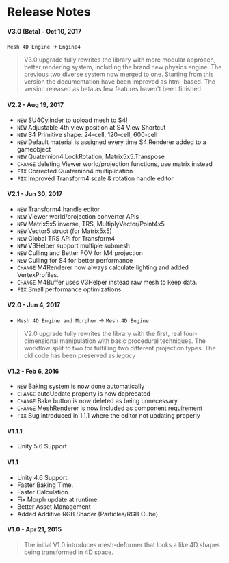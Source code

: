 # Release Notes


#### V3.0 (Beta) - Oct 10, 2017

`Mesh 4D Engine` -> `Engine4`

> V3.0 upgrade fully rewrites the library with more modular approach, better rendering system, including the brand new physics engine. The previous two diverse system now merged to one. Starting from this version the documentation have been improved as html-based. The version released as beta as few features haven't been finished.

#### V2.2 - Aug 19, 2017

- `NEW` SU4Cylinder to upload mesh to S4!
- `NEW` Adjustable 4th view position at S4 View Shortcut
- `NEW` S4 Primitive shape: 24-cell, 120-cell, 600-cell
- `NEW` Default material is assigned every time S4 Renderer added to a gameobject
- `NEW` Quaternion4.LookRotation, Matrix5x5.Transpose
- `CHANGE` deleting Viewer world/projection functions, use matrix instead
- `FIX` Corrected Quaternion4 multiplication
- `FIX` Improved Transform4 scale & rotation handle editor

#### V2.1 - Jun 30, 2017

- `NEW` Transform4 handle editor
- `NEW` Viewer world/projection converter APIs
- `NEW` Matrix5x5 inverse, TRS, MultiplyVector/Point4x5
- `NEW` Vector5 struct (for Matrix5x5)
- `NEW` Global TRS API for Transform4
- `NEW` V3Helper support multiple submesh
- `NEW` Culling and Better FOV for M4 projection
- `NEW` Culling for S4 for better performance
- `CHANGE` M4Renderer now always calculate lighting and added VertexProfiles.
- `CHANGE` M4Buffer uses V3Helper instead raw mesh to keep data.
- `FIX` Small performance optimizations

#### V2.0 - Jun 4, 2017

- `Mesh 4D Engine and Morpher` -> `Mesh 4D Engine`

> V2.0 upgrade fully rewrites the library with the first, real four-dimensional manipulation with basic procedural techniques. The workflow split to two for fulfilling two different projection types. The old code has been preserved as *legacy*

#### V1.2 - Feb 6, 2016

- `NEW` Baking system is now done automatically
- `CHANGE` autoUpdate property is now deprecated
- `CHANGE` Bake button is now deleted as being unnecessary
- `CHANGE` MeshRenderer is now included as component requirement
- `FIX` Bug introduced in 1.1.1 where the editor not updating properly

#### V1.1.1

- Unity 5.6 Support

#### V1.1

- Unity 4.6 Support.
- Faster Baking Time.
- Faster Calculation.
- Fix Morph update at runtime.
- Better Asset Management
- Added Additive RGB Shader (Particles/RGB Cube)

#### V1.0 - Apr 21, 2015

> The initial V1.0 introduces mesh-deformer that looks a like 4D shapes being transformed in 4D space.